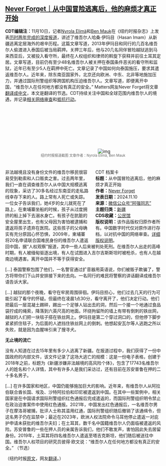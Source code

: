 <!--1731563053000-->
[Never Forget｜从中国冒险逃离后，他的麻烦才真正开始](https://chinadigitaltimes.net/chinese/713054.html)
------

<p><strong>CDT编辑注：</strong>11月10日，记者<a href="https://twitter.com/nyrola" title="Nyrola Elimä">Nyrola Elimä</a>和<a href="https://twitter.com/benmauk" title="Ben Mauk">Ben Mauk</a>在《纽约时报杂志》上发表<a href="https://www.nytimes.com/2024/11/10/magazine/uyghur-china-escape.html" title="历时两年完成的深度报道">历时两年完成的深度报道</a>，讲述了维吾尔人哈桑·伊玛目（Hasan Imam）从新疆逃离定居海外的艰辛历程。这篇文章写道，2013年伊玛目和同行的几百名维吾尔人偷渡进入泰国后被当局羁押。关押三年后，他与20几名同伴冒险越狱逃到马来西亚后，又被投入看守所，最终在人权组织和律师的斡旋下获释并前往土耳其定居。文章写道，目前仍有至少48名维吾尔人被关押在泰国条件恶劣的看守所和监狱，近年已有至少5人在羁押中死亡。文章记录了中国如何向泰国施压，要求其遣返维吾尔人。近年来，除东南亚国家外，北京还向欧洲、中东、北非等地施加压力，并通过国际刑警组织等跨国机构压迫维吾尔人。文章写道，即便离开中国，“维吾尔人在任何地方都没有真正的安全。” Matters网友Never Forget将文章<a href="https://matters.town/a/4m09cdin57a5" title="翻译成中文">翻译成中文</a>，本文是翻译的节选。CDT持续关注中国和全球范围内维吾尔人的境遇，并记录<a href="https://chinadigitaltimes.net/chinese/663456.html" title="相关网络审查">相关网络审查</a>和<a href="https://chinadigitaltimes.net/chinese/662379.html" title="抵抗行动">抵抗行动</a>。</p><p><img decoding="async" src="data:image/svg+xml,%3Csvg%20xmlns='http://www.w3.org/2000/svg'%20viewBox='0%200%200%200'%3E%3C/svg%3E" alt="img" data-lazy-src="https://chinadigitaltimes.net/chinese/files/2024/11/Screenshot-2024-11-13-at-9.27.03 PM.png"><noscript><img decoding="async" src="https://chinadigitaltimes.net/chinese/files/2024/11/Screenshot-2024-11-13-at-9.27.03 PM.png" alt="img"></noscript></p><span style="font-size: 0.8em;color: #666;display: block;text-align: center;margin-bottom:32px; margin-top: -20px;line-height:22px;">纽约时报报道截图 文章作者：Nyrola Elimä, Ben Mauk</span><div style="width:42%;float:right;padding-left:20px"><div class="su-spoiler su-spoiler-style-fancy su-spoiler-icon-chevron-circle su-spoiler-closed" data-scroll-offset="0" data-anchor-in-url="no"><div class="su-spoiler-title" tabindex="0" role="button"><span class="su-spoiler-icon"></span>CDT 档案卡</div><div class="su-spoiler-content su-u-clearfix su-u-trim"><strong>标题：</strong>从中国冒险逃离后，他的麻烦才真正开始<br><strong>作者：</strong><a href="https://chinadigitaltimes.net/space/Matters" target="_blank">Never Forget</a><br><strong>发表日期：</strong>2024.11.10<br><strong>来源：</strong><a href="https://matters.town/a/4m09cdin57a5" target="_blank">微信公众号“阿强同志”</a><br><strong>主题归类：</strong><a href="https://chinadigitaltimes.net/space/新疆" target="_blank">新疆</a><br><strong>CDS收藏：</strong><a href="https://chinadigitaltimes.net/space/%E5%85%AC%E6%B0%91%E9%A6%86" target="_blank" rel="noopener">公民馆</a><br><strong>版权说明：</strong>该作品版权归原作者所有。中国数字时代仅对原作进行存档，以对抗中国的网络审查。<a href="https://chinadigitaltimes.net/chinese/copyright">详细版权说明</a>。</div></div></div><p>非法越境且没有身份文件的维吾尔移民很容易受到勒索和人口贩卖之害。过去两年里，我们一直在调查维吾尔人从中国大规模逃离的现象，采访了30多名经过东南亚的走私路线幸存下来的人。路上常有人死亡或失踪。一位女子告诉我们，她4岁的女儿就死在了路上，在柬埔寨坐船的时候，孩子从过度拥挤的船上掉下去溺水身亡。有孩子在肮脏的安全屋里出生，也有父母因为害怕被逮捕和遣返将孩子遗弃在医院。这些孩子的父母确实有充分原因心怀恐惧，2009年，柬埔寨将20名申请联合国难民身份的维吾尔人遣返回中国，据“人权观察”报道，其中一些人后来被判处死刑。在维吾尔人出走的高峰时期，有人被缅甸驱逐出境，有人在试图进入吉尔吉斯斯坦时被枪杀，也有人在越南边境遇害。离开中国并不等于获得安全。</p>[…] 泰国警察包围了他们，一名警官通过扩音器用英语说，你们被贩子欺骗了，警方将带你们下山并安排接下来的去向。一名同行的难民将警察的讲话翻译成维吾尔语告诉大家。<p></p>[…] 越狱的那个夜晚，看守在牢房周围徘徊。伊玛目担心，他们过去几天的行为可能引起了看守的怀疑。但最终在凌晨1点30分，看守离开了，他们决定行动。他们把最后一层混凝土踢碎，踢出一个足够人钻出去的洞，然后一个接一个地通过食品袋拧成的绳索，降落到六英尺高的地面。环绕拘留所的墙上有带有倒刺的铁丝网，越狱的人们把一块毯子搭在铁丝网上。伊玛目是第二个穿过洞口的，但他停下脚步紧紧抓住毯子，为后面的人遮挡住铁丝网上的倒刺。他想起安瓦尔等人逃跑之所以失败，就是因为血腥味引来了搜寻犬。<p></p><p><strong>无止境的流亡</strong></p><p>没有人知道在过去15年里有多少人逃离了新疆。在报道过程中，我们获得了一份中国政府的内部文件，该文件记录了这场大逃亡的规模：这是一份电子表格，创建于2018年之前，标题为《新疆涉嫌非法越境的高风险个体》，包含了17743名维吾尔人的姓名和个人详情，其中有许多人是我们采访过，还有目前在苏安普鲁在押的二十多名男子。</p>[…] 在许多国家和地区，中国仍能够施加巨大的影响。近年来，有维吾尔人从阿拉伯联合酋长国、埃及、沙特阿拉伯和印尼被遣返到中国。在其中一些案例中，相关国家是在中国请求国际刑警组织红色通报后完成遣返的，而国际刑警组织明令禁止在政治迫害案件中使用红色通报。2021年，中国发出红色通报后，一名维吾尔男子在摩洛哥被捕，批评人士称其滥用红通，国际刑警组织随后撤销了该通缉令，但这名男子仍在监禁中；最近在2023年，欧洲人权法院命令马耳他停止遣返一对庇护申请未获批的维吾尔夫妇；在土耳其，数千名中国籍维吾尔人仍面临被遣返的风险。苏安普鲁的一些在押人员的亲属告诉我们，他们不敢发声，害怕因此失去居留身份。2019年，土耳其将四名维吾尔人遣返至塔吉克斯坦，他们随后被送往中国。维吾尔人权项目的研究员彼得·欧文说：“维吾尔人在任何地方都没有真正的安全。” （节选）<p></p><p>（纽约时报<a href="https://www.nytimes.com/2024/11/10/magazine/uyghur-china-escape.html" title="原文">原文</a>，网友<a href="https://matters.town/a/4m09cdin57a5" title="翻译">翻译</a>。）</p><div class="addtoany_share_save_container addtoany_content addtoany_content_bottom"><div class="a2a_kit a2a_kit_size_32 addtoany_list" data-a2a-url="https://chinadigitaltimes.net/chinese/713054.html" data-a2a-title="Never Forget｜从中国冒险逃离后，他的麻烦才真正开始"><a class="a2a_button_facebook" href="https://www.addtoany.com/add_to/facebook?linkurl=https%3A%2F%2Fchinadigitaltimes.net%2Fchinese%2F713054.html&amp;linkname=Never%20Forget%EF%BD%9C%E4%BB%8E%E4%B8%AD%E5%9B%BD%E5%86%92%E9%99%A9%E9%80%83%E7%A6%BB%E5%90%8E%EF%BC%8C%E4%BB%96%E7%9A%84%E9%BA%BB%E7%83%A6%E6%89%8D%E7%9C%9F%E6%AD%A3%E5%BC%80%E5%A7%8B" title="Facebook" rel="nofollow noopener" target="_blank"></a><a class="a2a_button_twitter" href="https://www.addtoany.com/add_to/twitter?linkurl=https%3A%2F%2Fchinadigitaltimes.net%2Fchinese%2F713054.html&amp;linkname=Never%20Forget%EF%BD%9C%E4%BB%8E%E4%B8%AD%E5%9B%BD%E5%86%92%E9%99%A9%E9%80%83%E7%A6%BB%E5%90%8E%EF%BC%8C%E4%BB%96%E7%9A%84%E9%BA%BB%E7%83%A6%E6%89%8D%E7%9C%9F%E6%AD%A3%E5%BC%80%E5%A7%8B" title="Twitter" rel="nofollow noopener" target="_blank"></a><a class="a2a_button_telegram" href="https://www.addtoany.com/add_to/telegram?linkurl=https%3A%2F%2Fchinadigitaltimes.net%2Fchinese%2F713054.html&amp;linkname=Never%20Forget%EF%BD%9C%E4%BB%8E%E4%B8%AD%E5%9B%BD%E5%86%92%E9%99%A9%E9%80%83%E7%A6%BB%E5%90%8E%EF%BC%8C%E4%BB%96%E7%9A%84%E9%BA%BB%E7%83%A6%E6%89%8D%E7%9C%9F%E6%AD%A3%E5%BC%80%E5%A7%8B" title="Telegram" rel="nofollow noopener" target="_blank"></a><a class="a2a_button_reddit" href="https://www.addtoany.com/add_to/reddit?linkurl=https%3A%2F%2Fchinadigitaltimes.net%2Fchinese%2F713054.html&amp;linkname=Never%20Forget%EF%BD%9C%E4%BB%8E%E4%B8%AD%E5%9B%BD%E5%86%92%E9%99%A9%E9%80%83%E7%A6%BB%E5%90%8E%EF%BC%8C%E4%BB%96%E7%9A%84%E9%BA%BB%E7%83%A6%E6%89%8D%E7%9C%9F%E6%AD%A3%E5%BC%80%E5%A7%8B" title="Reddit" rel="nofollow noopener" target="_blank"></a><a class="a2a_button_whatsapp" href="https://www.addtoany.com/add_to/whatsapp?linkurl=https%3A%2F%2Fchinadigitaltimes.net%2Fchinese%2F713054.html&amp;linkname=Never%20Forget%EF%BD%9C%E4%BB%8E%E4%B8%AD%E5%9B%BD%E5%86%92%E9%99%A9%E9%80%83%E7%A6%BB%E5%90%8E%EF%BC%8C%E4%BB%96%E7%9A%84%E9%BA%BB%E7%83%A6%E6%89%8D%E7%9C%9F%E6%AD%A3%E5%BC%80%E5%A7%8B" title="WhatsApp" rel="nofollow noopener" target="_blank"></a><a class="a2a_button_email" href="https://www.addtoany.com/add_to/email?linkurl=https%3A%2F%2Fchinadigitaltimes.net%2Fchinese%2F713054.html&amp;linkname=Never%20Forget%EF%BD%9C%E4%BB%8E%E4%B8%AD%E5%9B%BD%E5%86%92%E9%99%A9%E9%80%83%E7%A6%BB%E5%90%8E%EF%BC%8C%E4%BB%96%E7%9A%84%E9%BA%BB%E7%83%A6%E6%89%8D%E7%9C%9F%E6%AD%A3%E5%BC%80%E5%A7%8B" title="Email" rel="nofollow noopener" target="_blank"></a><a class="a2a_button_copy_link" href="https://www.addtoany.com/add_to/copy_link?linkurl=https%3A%2F%2Fchinadigitaltimes.net%2Fchinese%2F713054.html&amp;linkname=Never%20Forget%EF%BD%9C%E4%BB%8E%E4%B8%AD%E5%9B%BD%E5%86%92%E9%99%A9%E9%80%83%E7%A6%BB%E5%90%8E%EF%BC%8C%E4%BB%96%E7%9A%84%E9%BA%BB%E7%83%A6%E6%89%8D%E7%9C%9F%E6%AD%A3%E5%BC%80%E5%A7%8B" title="Copy Link" rel="nofollow noopener" target="_blank"></a><a class="a2a_dd addtoany_share_save addtoany_share" href="https://www.addtoany.com/share"></a></div></div>
